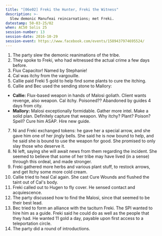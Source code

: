 ```yaml
---
title: "[06e02] Freki the Hunter, Freki the Witness"
description: >-
  Slew demonic Manufeai reincarnations; met Freki.
datestamp: 50-03-25/02
when: AC50 Solis 25
session-number: 13
session-date: 2016-10-29
session-event: https://www.facebook.com/events/1589437974695524/
---
```


1. The party slew the demonic reanimations of the tribe.
2. They spoke to Freki, who had witnessed the actual crime a few days before.
3. Flux Capacitor! Named by Stephanie!
4. Cal was itchy from the vargouille.
5. Callie paid Freki 5 gold to help find some plants to cure the itching.
6. Callie and Bec used the sending stone to Mallory:
  * **Callie:** Flux-based weapon in hands of Malosi goliath. Client wants revenge, also weapon. Cal itchy. Poisoned?? Abandoned by guides 4 days from city.
  * **Mallory:** Malosi exceptionally formidable. Gather more intel. Make a solid plan. Definitely capture that weapon. Why itchy? Plant? Poison? Spell? Cure him ASAP. Hire new guide.
7. Ni and Freki exchanged tokens: he gave her a special arrow, and she gave him one of her jingly bells. She said he is now bound to help, and he said she is bound to use the weapon for good. She promised to only slay those who deserve it.
8. Ni left, saying she will await news from them regarding the incident. She seemed to believe that some of her tribe may have lived (in a sense) through this ordeal, and made stronger.
9. Freki gathered more herbs and various plant stuff, to restock arrows, and get Itchy some more cold cream.
10. Callie tried to heal Cal again. She cast Cure Wounds and flushed the taint out of Cal's body.
11. Freki called out to Hugen to fly cover. He sensed contact and acquiescence.
12. The party discussed how to find the Malosi, since that seemed to be their best lead.
13. Bec tried to form an alliance with the taciturn Freki. The SPI wanted to hire him as a guide. Freki said he could do as well as the people that they had. He wanted 11 gold a day, payable upon first access to a teleportation circle.
14. The party did a round of introductions.
